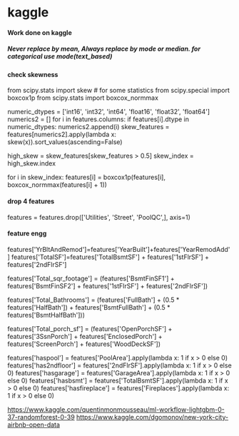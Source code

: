 # kaggle

#### Work done on kaggle 

##### Never replace by mean, Always replace by mode or median. for categorical use mode(text_based)

#### check skewness
from scipy.stats import skew  # for some statistics
from scipy.special import boxcox1p
from scipy.stats import boxcox_normmax



numeric_dtypes = ['int16', 'int32', 'int64', 'float16', 'float32', 'float64']
numerics2 = []
for i in features.columns:
    if features[i].dtype in numeric_dtypes:
        numerics2.append(i)
skew_features = features[numerics2].apply(lambda x: skew(x)).sort_values(ascending=False)


high_skew = skew_features[skew_features > 0.5]
skew_index = high_skew.index


for i in skew_index:
    features[i] = boxcox1p(features[i], boxcox_normmax(features[i] + 1))




#### drop 4 features
features = features.drop(['Utilities', 'Street', 'PoolQC',], axis=1)

#### feature engg
features['YrBltAndRemod']=features['YearBuilt']+features['YearRemodAdd']
features['TotalSF']=features['TotalBsmtSF'] + features['1stFlrSF'] + features['2ndFlrSF']

features['Total_sqr_footage'] = (features['BsmtFinSF1'] + features['BsmtFinSF2'] +
                                 features['1stFlrSF'] + features['2ndFlrSF'])

features['Total_Bathrooms'] = (features['FullBath'] + (0.5 * features['HalfBath']) +
                               features['BsmtFullBath'] + (0.5 * features['BsmtHalfBath']))

features['Total_porch_sf'] = (features['OpenPorchSF'] + features['3SsnPorch'] +
                              features['EnclosedPorch'] + features['ScreenPorch'] +
                              features['WoodDeckSF'])

features['haspool'] = features['PoolArea'].apply(lambda x: 1 if x > 0 else 0)
features['has2ndfloor'] = features['2ndFlrSF'].apply(lambda x: 1 if x > 0 else 0)
features['hasgarage'] = features['GarageArea'].apply(lambda x: 1 if x > 0 else 0)
features['hasbsmt'] = features['TotalBsmtSF'].apply(lambda x: 1 if x > 0 else 0)
features['hasfireplace'] = features['Fireplaces'].apply(lambda x: 1 if x > 0 else 0)

https://www.kaggle.com/quentinmonmousseau/ml-workflow-lightgbm-0-37-randomforest-0-39
https://www.kaggle.com/dgomonov/new-york-city-airbnb-open-data
